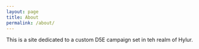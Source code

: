 ```yaml
---
layout: page
title: About
permalink: /about/
---
```


This is a site dedicated to a custom D5E campaign set in teh realm of Hylur.